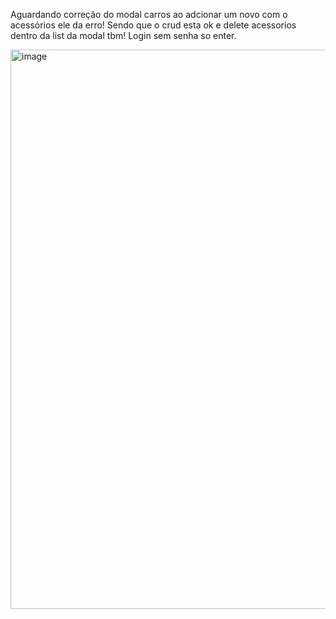 Aguardando correção do modal carros ao adcionar um novo com o acessórios ele da erro!
Sendo que o crud esta ok e delete acessorios dentro da list da modal tbm!
Login sem senha so enter.

<img width="1677" height="895" alt="image" src="https://github.com/user-attachments/assets/6b24080a-7841-4efd-96e3-f0c47eda2e29" />
